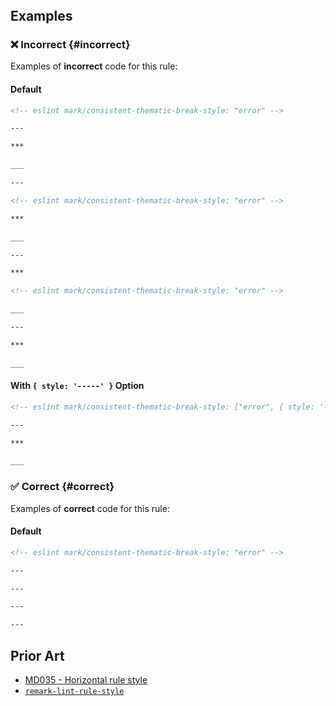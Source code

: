<!-- markdownlint-disable-next-line no-inline-html first-line-h1 -->
<header v-html="$frontmatter.rule"></header>

## Examples

### :x: Incorrect {#incorrect}

Examples of **incorrect** code for this rule:

#### Default

```md eslint-check
<!-- eslint mark/consistent-thematic-break-style: "error" -->

---

***

___

---
```

```md eslint-check
<!-- eslint mark/consistent-thematic-break-style: "error" -->

***

___

---

***
```

```md eslint-check
<!-- eslint mark/consistent-thematic-break-style: "error" -->

___

---

***

___
```

#### With `{ style: '-----' }` Option

```md eslint-check
<!-- eslint mark/consistent-thematic-break-style: ["error", { style: '-----' }] -->

---

***

___
```

### :white_check_mark: Correct {#correct}

Examples of **correct** code for this rule:

#### Default

```md eslint-check
<!-- eslint mark/consistent-thematic-break-style: "error" -->

---

---

---

---
```

## Prior Art

- [MD035 - Horizontal rule style](https://github.com/DavidAnson/markdownlint/blob/main/doc/md035.md#md035---horizontal-rule-style)
- [`remark-lint-rule-style`](https://github.com/remarkjs/remark-lint/tree/main/packages/remark-lint-rule-style#remark-lint-rule-style)
